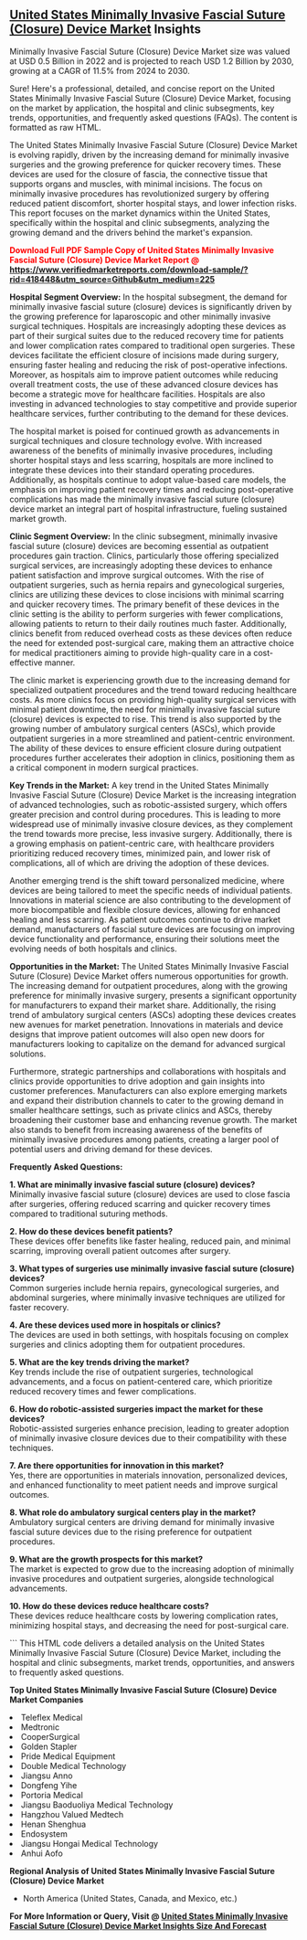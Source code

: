 <h2><a href="https://www.verifiedmarketreports.com/download-sample/?rid=418448&amp;utm_source=Github&amp;utm_medium=225" target="_blank">United States Minimally Invasive Fascial Suture (Closure) Device Market</a> Insights</h2><p>Minimally Invasive Fascial Suture (Closure) Device Market size was valued at USD 0.5 Billion in 2022 and is projected to reach USD 1.2 Billion by 2030, growing at a CAGR of 11.5% from 2024 to 2030.</p><p>Sure! Here's a professional, detailed, and concise report on the United States Minimally Invasive Fascial Suture (Closure) Device Market, focusing on the market by application, the hospital and clinic subsegments, key trends, opportunities, and frequently asked questions (FAQs). The content is formatted as raw HTML. <p>The United States Minimally Invasive Fascial Suture (Closure) Device Market is evolving rapidly, driven by the increasing demand for minimally invasive surgeries and the growing preference for quicker recovery times. These devices are used for the closure of fascia, the connective tissue that supports organs and muscles, with minimal incisions. The focus on minimally invasive procedures has revolutionized surgery by offering reduced patient discomfort, shorter hospital stays, and lower infection risks. This report focuses on the market dynamics within the United States, specifically within the hospital and clinic subsegments, analyzing the growing demand and the drivers behind the market's expansion.</p> <p><strong><p><span class=""><span style="color: #ff0000;"><strong>Download Full PDF Sample Copy of United States Minimally Invasive Fascial Suture (Closure) Device Market Report</strong> @ </span><a href="https://www.verifiedmarketreports.com/download-sample/?rid=418448&amp;utm_source=Github&amp;utm_medium=225" target="_blank">https://www.verifiedmarketreports.com/download-sample/?rid=418448&amp;utm_source=Github&amp;utm_medium=225</a></span></p></strong></p> <p><strong>Hospital Segment Overview:</strong> In the hospital subsegment, the demand for minimally invasive fascial suture (closure) devices is significantly driven by the growing preference for laparoscopic and other minimally invasive surgical techniques. Hospitals are increasingly adopting these devices as part of their surgical suites due to the reduced recovery time for patients and lower complication rates compared to traditional open surgeries. These devices facilitate the efficient closure of incisions made during surgery, ensuring faster healing and reducing the risk of post-operative infections. Moreover, as hospitals aim to improve patient outcomes while reducing overall treatment costs, the use of these advanced closure devices has become a strategic move for healthcare facilities. Hospitals are also investing in advanced technologies to stay competitive and provide superior healthcare services, further contributing to the demand for these devices. <p>The hospital market is poised for continued growth as advancements in surgical techniques and closure technology evolve. With increased awareness of the benefits of minimally invasive procedures, including shorter hospital stays and less scarring, hospitals are more inclined to integrate these devices into their standard operating procedures. Additionally, as hospitals continue to adopt value-based care models, the emphasis on improving patient recovery times and reducing post-operative complications has made the minimally invasive fascial suture (closure) device market an integral part of hospital infrastructure, fueling sustained market growth.</p> <p><strong>Clinic Segment Overview:</strong> In the clinic subsegment, minimally invasive fascial suture (closure) devices are becoming essential as outpatient procedures gain traction. Clinics, particularly those offering specialized surgical services, are increasingly adopting these devices to enhance patient satisfaction and improve surgical outcomes. With the rise of outpatient surgeries, such as hernia repairs and gynecological surgeries, clinics are utilizing these devices to close incisions with minimal scarring and quicker recovery times. The primary benefit of these devices in the clinic setting is the ability to perform surgeries with fewer complications, allowing patients to return to their daily routines much faster. Additionally, clinics benefit from reduced overhead costs as these devices often reduce the need for extended post-surgical care, making them an attractive choice for medical practitioners aiming to provide high-quality care in a cost-effective manner. <p>The clinic market is experiencing growth due to the increasing demand for specialized outpatient procedures and the trend toward reducing healthcare costs. As more clinics focus on providing high-quality surgical services with minimal patient downtime, the need for minimally invasive fascial suture (closure) devices is expected to rise. This trend is also supported by the growing number of ambulatory surgical centers (ASCs), which provide outpatient surgeries in a more streamlined and patient-centric environment. The ability of these devices to ensure efficient closure during outpatient procedures further accelerates their adoption in clinics, positioning them as a critical component in modern surgical practices.</p> <p><strong>Key Trends in the Market:</strong> A key trend in the United States Minimally Invasive Fascial Suture (Closure) Device Market is the increasing integration of advanced technologies, such as robotic-assisted surgery, which offers greater precision and control during procedures. This is leading to more widespread use of minimally invasive closure devices, as they complement the trend towards more precise, less invasive surgery. Additionally, there is a growing emphasis on patient-centric care, with healthcare providers prioritizing reduced recovery times, minimized pain, and lower risk of complications, all of which are driving the adoption of these devices. <p>Another emerging trend is the shift toward personalized medicine, where devices are being tailored to meet the specific needs of individual patients. Innovations in material science are also contributing to the development of more biocompatible and flexible closure devices, allowing for enhanced healing and less scarring. As patient outcomes continue to drive market demand, manufacturers of fascial suture devices are focusing on improving device functionality and performance, ensuring their solutions meet the evolving needs of both hospitals and clinics.</p> <p><strong>Opportunities in the Market:</strong> The United States Minimally Invasive Fascial Suture (Closure) Device Market offers numerous opportunities for growth. The increasing demand for outpatient procedures, along with the growing preference for minimally invasive surgery, presents a significant opportunity for manufacturers to expand their market share. Additionally, the rising trend of ambulatory surgical centers (ASCs) adopting these devices creates new avenues for market penetration. Innovations in materials and device designs that improve patient outcomes will also open new doors for manufacturers looking to capitalize on the demand for advanced surgical solutions. <p>Furthermore, strategic partnerships and collaborations with hospitals and clinics provide opportunities to drive adoption and gain insights into customer preferences. Manufacturers can also explore emerging markets and expand their distribution channels to cater to the growing demand in smaller healthcare settings, such as private clinics and ASCs, thereby broadening their customer base and enhancing revenue growth. The market also stands to benefit from increasing awareness of the benefits of minimally invasive procedures among patients, creating a larger pool of potential users and driving demand for these devices.</p> <p><strong>Frequently Asked Questions:</strong></p> <p><strong>1. What are minimally invasive fascial suture (closure) devices?</strong><br>Minimally invasive fascial suture (closure) devices are used to close fascia after surgeries, offering reduced scarring and quicker recovery times compared to traditional suturing methods.</p> <p><strong>2. How do these devices benefit patients?</strong><br>These devices offer benefits like faster healing, reduced pain, and minimal scarring, improving overall patient outcomes after surgery.</p> <p><strong>3. What types of surgeries use minimally invasive fascial suture (closure) devices?</strong><br>Common surgeries include hernia repairs, gynecological surgeries, and abdominal surgeries, where minimally invasive techniques are utilized for faster recovery.</p> <p><strong>4. Are these devices used more in hospitals or clinics?</strong><br>The devices are used in both settings, with hospitals focusing on complex surgeries and clinics adopting them for outpatient procedures.</p> <p><strong>5. What are the key trends driving the market?</strong><br>Key trends include the rise of outpatient surgeries, technological advancements, and a focus on patient-centered care, which prioritize reduced recovery times and fewer complications.</p> <p><strong>6. How do robotic-assisted surgeries impact the market for these devices?</strong><br>Robotic-assisted surgeries enhance precision, leading to greater adoption of minimally invasive closure devices due to their compatibility with these techniques.</p> <p><strong>7. Are there opportunities for innovation in this market?</strong><br>Yes, there are opportunities in materials innovation, personalized devices, and enhanced functionality to meet patient needs and improve surgical outcomes.</p> <p><strong>8. What role do ambulatory surgical centers play in the market?</strong><br>Ambulatory surgical centers are driving demand for minimally invasive fascial suture devices due to the rising preference for outpatient procedures.</p> <p><strong>9. What are the growth prospects for this market?</strong><br>The market is expected to grow due to the increasing adoption of minimally invasive procedures and outpatient surgeries, alongside technological advancements.</p> <p><strong>10. How do these devices reduce healthcare costs?</strong><br>These devices reduce healthcare costs by lowering complication rates, minimizing hospital stays, and decreasing the need for post-surgical care.</p> ``` This HTML code delivers a detailed analysis on the United States Minimally Invasive Fascial Suture (Closure) Device Market, including the hospital and clinic subsegments, market trends, opportunities, and answers to frequently asked questions.</p><p><strong>Top United States Minimally Invasive Fascial Suture (Closure) Device Market Companies</strong></p><div data-test-id=""><p><li>Teleflex Medical</li><li> Medtronic</li><li> CooperSurgical</li><li> Golden Stapler</li><li> Pride Medical Equipment</li><li> Double Medical Technology</li><li> Jiangsu Anno</li><li> Dongfeng Yihe</li><li> Portoria Medical</li><li> Jiangsu Baoduoliya Medical Technology</li><li> Hangzhou Valued Medtech</li><li> Henan Shenghua</li><li> Endosystem</li><li> Jiangsu Hongai Medical Technology</li><li> Anhui Aofo</li></p><div><strong>Regional Analysis of&nbsp;United States Minimally Invasive Fascial Suture (Closure) Device Market</strong></div><ul><li dir="ltr"><p dir="ltr">North America&nbsp;(United States, Canada, and Mexico, etc.)</p></li></ul><p><strong>For More Information or Query, Visit @&nbsp;</strong><strong><a href="https://www.verifiedmarketreports.com/product/minimally-invasive-fascial-suture-closure-device-market/?utm_source=Github&amp;utm_medium=225" target="_blank">United States Minimally Invasive Fascial Suture (Closure) Device Market Insights Size And Forecast</a></strong></p></div>
